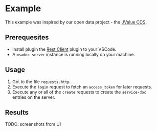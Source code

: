 # Example

This example was inspired by our open data project - the [JValue ODS](https://github.com/jvalue/ods).

## Prerequesites

* Install plugin the [Rest Client](https://marketplace.visualstudio.com/items?itemName=humao.rest-client) plugin to your VSCode.
* A `msadoc-server` instance is running locally on your machine.

## Usage
1. Got to the file `requests.http`.
2. Execute the `login` request to fetch an `access_token` for later requests.
3. Execute any or all of the `create` requests to create the `service-doc` entries on the server.

## Results

TODO: screenshots from UI
